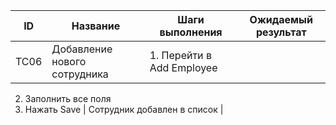 | ID   | Название                           | Шаги выполнения                                       | Ожидаемый результат                  |
|------|------------------------------------|--------------------------------------------------------|--------------------------------------|
| TC06 | Добавление нового сотрудника | 1. Перейти в Add Employee
2. Заполнить все поля
3. Нажать Save | Сотрудник добавлен в список |
